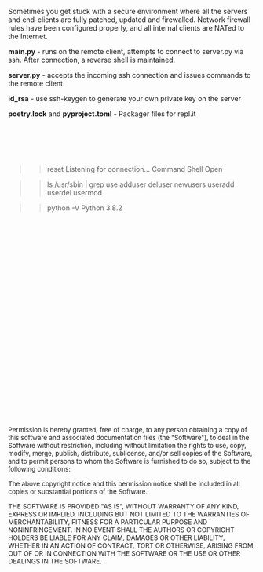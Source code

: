 Sometimes you get stuck with a secure environment where all the servers and end-clients are fully patched, updated and firewalled. Network firewall rules have been configured properly, and all internal clients are NATed to the Internet.


<b>main.py</b> - runs on the remote client, attempts to connect to server.py via ssh. After connection, a reverse shell is maintained.

<b>server.py</b> - accepts the incoming ssh connection and issues commands to the remote client.

<b>id_rsa</b> - use ssh-keygen to generate your own private key on the server

<b>poetry.lock</b> and <b>pyproject.toml</b> - Packager files for repl.it

<br>
<br>
<br>
<br>

>>reset
Listening for connection...
Command Shell Open
>>

>>ls /usr/sbin | grep use
adduser
deluser
newusers
useradd
userdel
usermod

>>python -V
Python 3.8.2

<br>
<br>
<br>
<br>
<br>
<br>
<br>
<br>
<br>
<br>
<br>
<br>
<br>
<br>
<br>
<br>
<br>
<br>
<br>
<br>
<br>
<br>
<br>
<br>


<font size="-1">Permission is hereby granted, free of charge, to any person obtaining a copy of this software and associated documentation files (the "Software"), to deal in the Software without restriction, including without limitation the rights to use, copy, modify, merge, publish, distribute, sublicense, and/or sell copies of the Software, and to permit persons to whom the Software is furnished to do so, subject to the following conditions:

The above copyright notice and this permission notice shall be included in all copies or substantial portions of the Software.

THE SOFTWARE IS PROVIDED "AS IS", WITHOUT WARRANTY OF ANY KIND, EXPRESS OR IMPLIED, INCLUDING BUT NOT LIMITED TO THE WARRANTIES OF MERCHANTABILITY, FITNESS FOR A PARTICULAR PURPOSE AND NONINFRINGEMENT. IN NO EVENT SHALL THE AUTHORS OR COPYRIGHT HOLDERS BE LIABLE FOR ANY CLAIM, DAMAGES OR OTHER LIABILITY, WHETHER IN AN ACTION OF CONTRACT, TORT OR OTHERWISE, ARISING FROM, OUT OF OR IN CONNECTION WITH THE SOFTWARE OR THE USE OR OTHER DEALINGS IN THE SOFTWARE.</font>
